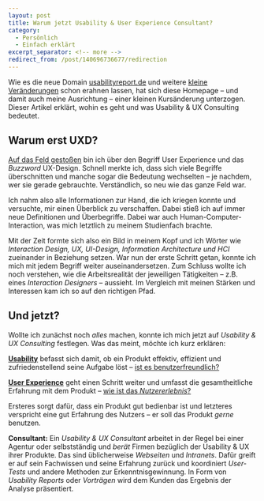 ```yaml
---
layout: post
title: Warum jetzt Usability & User Experience Consultant?
category:
  - Persönlich
  - Einfach erklärt
excerpt_separator: <!-- more -->
redirect_from: /post/140696736677/redirection
---
```


Wie es die neue Domain [usabilityreport.de](http://www.usabilityreport.de/) und weitere [kleine Veränderungen](http://www.usabilityreport.de/about) schon erahnen lassen, hat sich diese Homepage – und damit auch meine Ausrichtung – einer kleinen Kursänderung unterzogen. Dieser Artikel erklärt, wohin es geht und was Usability & UX Consulting bedeutet.<!-- more -->

## Warum erst UXD?

[Auf das Feld gestoßen](/anfang) bin ich über den Begriff User Experience und das _Buzzword_ UX-Design. Schnell merkte ich, dass sich viele Begriffe überschnitten und manche sogar die Bedeutung wechselten – je nachdem, wer sie gerade gebrauchte. Verständlich, so neu wie das ganze Feld war.

Ich nahm also alle Informationen zur Hand, die ich kriegen konnte und versuchte, mir einen Überblick zu verschaffen. Dabei stieß ich auf immer neue Definitionen und Überbegriffe. Dabei war auch Human-Computer-Interaction, was mich letztlich zu meinem Studienfach brachte.

Mit der Zeit formte sich also ein Bild in meinem Kopf und ich Wörter wie _Interaction Design, UX, UI-Design, Information Architecture und HCI_ zueinander in Beziehung setzen. War nun der erste Schritt getan, konnte ich mich mit jedem Begriff weiter auseinandersetzen. Zum Schluss wollte ich noch verstehen, wie die Arbeitsrealität der jeweiligen Tätigkeiten – z.B. eines _Interaction Designers_ – aussieht. Im Vergleich mit meinen Stärken und Interessen kam ich so auf den richtigen Pfad.

## Und jetzt?

Wollte ich zunächst noch _alles_ machen, konnte ich mich jetzt auf _Usability & UX Consulting_ festlegen. Was das meint, möchte ich kurz erklären:

**[Usability](http://www.usabilityreport.de/definition)** befasst sich damit, ob ein Produkt effektiv, effizient und zufriedenstellend seine Aufgabe löst – [ist es benutzerfreundlich?](/usability-measures)

**[User Experience](http://www.usabilityreport.de/definition)** geht einen Schritt weiter und umfasst die gesamtheitliche Erfahrung mit dem Produkt – [wie ist das _Nutzererlebnis_?](/key-elements-shedroff)

Ersteres sorgt dafür, dass ein Produkt gut bedienbar ist und letzteres verspricht eine gut Erfahrung des Nutzers – er soll das Produkt _gerne_ benutzen.

**Consultant:** Ein _Usability & UX Consultant_ arbeitet in der Regel bei einer Agentur oder selbstständig und _berät_ Firmen bezüglich der Usability & UX ihrer Produkte. Das sind üblicherweise _Webseiten_ und _Intranets_. Dafür greift er auf sein Fachwissen und seine Erfahrung zurück und koordiniert _User-Tests_ und andere Methoden zur Erkenntnisgewinnung. In Form von _Usability Reports_ oder _Vorträgen_ wird dem Kunden das Ergebnis der Analyse präsentiert.
